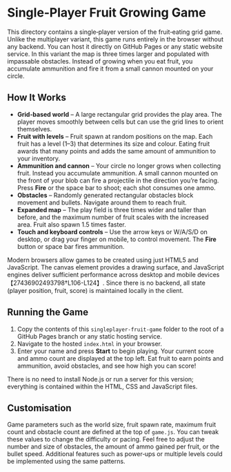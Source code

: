# Single‑Player Fruit Growing Game

This directory contains a single‑player version of the
fruit‑eating grid game.  Unlike the multiplayer variant, this game
runs entirely in the browser without any backend.  You can host it
directly on GitHub Pages or any static website service.  In this
variant the map is three times larger and populated with impassable
obstacles.  Instead of growing when you eat fruit, you accumulate
ammunition and fire it from a small cannon mounted on your circle.

## How It Works

* **Grid‑based world** – A large rectangular grid provides the play
  area.  The player moves smoothly between cells but can use the
  grid lines to orient themselves.
* **Fruit with levels** – Fruit spawn at random positions on the
  map.  Each fruit has a level (1–3) that determines its size and
  colour.  Eating fruit awards that many points and adds the same
  amount of ammunition to your inventory.
* **Ammunition and cannon** – Your circle no longer grows when
  collecting fruit.  Instead you accumulate ammunition.  A small
  cannon mounted on the front of your blob can fire a projectile in
  the direction you’re facing.  Press **Fire** or the space bar to
  shoot; each shot consumes one ammo.
* **Obstacles** – Randomly generated rectangular obstacles block
  movement and bullets.  Navigate around them to reach fruit.
* **Expanded map** – The play field is three times wider and taller
  than before, and the maximum number of fruit scales with the
  increased area.  Fruit also spawn 1.5 times faster.
* **Touch and keyboard controls** – Use the arrow keys or W/A/S/D on
  desktop, or drag your finger on mobile, to control movement.  The
  **Fire** button or space bar fires ammunition.

Modern browsers allow games to be created using just HTML5 and
JavaScript.  The canvas element provides a drawing surface, and
JavaScript engines deliver sufficient performance across desktop and
mobile devices【27436902493798†L106-L124】.  Since there is no backend,
all state (player position, fruit, score) is maintained locally in the
client.

## Running the Game

1. Copy the contents of this `singleplayer-fruit-game` folder to the
   root of a GitHub Pages branch or any static hosting service.
2. Navigate to the hosted `index.html` in your browser.
3. Enter your name and press **Start** to begin playing.  Your
   current score and ammo count are displayed at the top left.  Eat
   fruit to earn points and ammunition, avoid obstacles, and see how
   high you can score!

There is no need to install Node.js or run a server for this version;
everything is contained within the HTML, CSS and JavaScript files.

## Customisation

Game parameters such as the world size, fruit spawn rate, maximum
fruit count and obstacle count are defined at the top of `game.js`.
You can tweak these values to change the difficulty or pacing.  Feel
free to adjust the number and size of obstacles, the amount of ammo
gained per fruit, or the bullet speed.  Additional features such as
power‑ups or multiple levels could be implemented using the same
patterns.